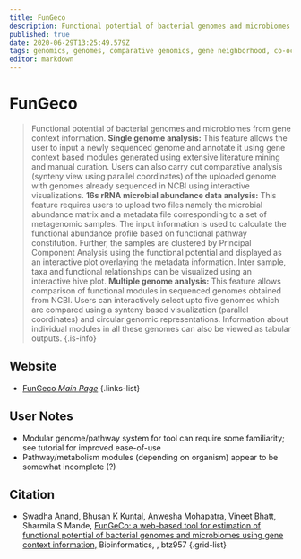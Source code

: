 ```yaml
---
title: FunGeco
description: Functional potential of bacterial genomes and microbiomes from gene context information.
published: true
date: 2020-06-29T13:25:49.579Z
tags: genomics, genomes, comparative genomics, gene neighborhood, co-occurrence, protein domain
editor: markdown
---
```


# FunGeco

> Functional potential of bacterial genomes and microbiomes from gene context information.
&NewLine;
**Single genome analysis:** This feature allows the user to input a newly sequenced genome and annotate it using gene context based modules generated using extensive literature mining and manual curation. Users can also carry out comparative analysis (synteny view using parallel coordinates) of the uploaded genome with genomes already sequenced in NCBI using interactive visualizations.
&NewLine;
**16s rRNA microbial abundance data analysis:** This feature requires users to upload two files namely the microbial abundance matrix and a metadata file corresponding to a set of metagenomic samples. The input information is used to calculate the functional abundance profile based on functional pathway constitution. Further, the samples are clustered by Principal Component Analysis using the functional potential and displayed as an interactive plot overlaying the metadata information. Inter sample, taxa and functional relationships can be visualized using an interactive hive plot.
&NewLine;
**Multiple genome analysis:** This feature allows comparison of functional modules in sequenced genomes obtained from NCBI. Users can interactively select upto five genomes which are compared using a synteny based visualization (parallel coordinates) and circular genomic representations. Information about individual modules in all these genomes can also be viewed as tabular outputs.
{.is-info}



## Website

- [FunGeco *Main Page*](https://web.rniapps.net/fungeco/)
{.links-list}

## User Notes

- Modular genome/pathway system for tool can require some familiarity; see tutorial for improved ease-of-use
- Pathway/metabolism modules (depending on organism) appear to be somewhat incomplete (?) 


## Citation

- Swadha Anand, Bhusan K Kuntal, Anwesha Mohapatra, Vineet Bhatt, Sharmila S Mande, [FunGeCo: a web-based tool for estimation of functional potential of bacterial genomes and microbiomes using gene context information,](https://academic.oup.com/bioinformatics/article-abstract/doi/10.1093/bioinformatics/btz957/5688743?redirectedFrom=fulltext) Bioinformatics, , btz957
{.grid-list}